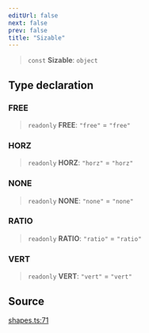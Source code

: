 ```yaml
---
editUrl: false
next: false
prev: false
title: "Sizable"
---
```


> `const` **Sizable**: `object`

## Type declaration

### FREE

> `readonly` **FREE**: `"free"` = `"free"`

### HORZ

> `readonly` **HORZ**: `"horz"` = `"horz"`

### NONE

> `readonly` **NONE**: `"none"` = `"none"`

### RATIO

> `readonly` **RATIO**: `"ratio"` = `"ratio"`

### VERT

> `readonly` **VERT**: `"vert"` = `"vert"`

## Source

[shapes.ts:71](https://github.com/dgmjs/dgmjs/blob/main/packages/core/src/shapes.ts#L71)
